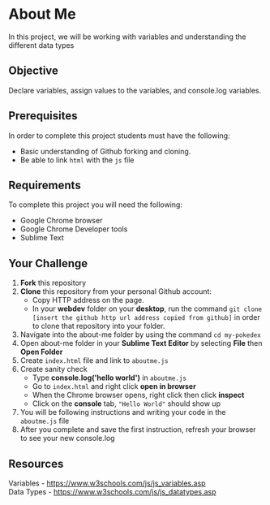 # About Me
In this project, we will be working with variables and understanding the different data types

## Objective
Declare variables, assign values to the variables, and console.log variables.

## Prerequisites
In order to complete this project students must have the following:<br>
- Basic understanding of Github forking and cloning.
- Be able to link `html` with the `js` file

## Requirements
To complete this project you will need the following:
- Google Chrome browser
- Google Chrome Developer tools
- Sublime Text

## Your Challenge
1. **Fork** this repository
2. **Clone** this repository from your personal Github account:
    - Copy HTTP address on the page.
    - In your **webdev** folder on your **desktop**, run the command `git clone [insert the github http url address copied from github]` in order to clone that repository into your folder.
3. Navigate into the about-me folder by using the command `cd my-pokedex`
4. Open about-me folder in your **Sublime Text Editor** by selecting **File** then **Open Folder**
5. Create `index.html` file and link to `aboutme.js`
6. Create sanity check
    - Type **console.log('hello world')** in `aboutme.js`
    - Go to `index.html` and right click **open in browser**
    - When the Chrome browser opens, right click then click **inspect**
    - Click on the **console** tab, `"Hello World"` should show up
7. You will be following instructions and writing your code in the `aboutme.js` file
8. After you complete and save the first instruction, refresh your browser to see your new console.log

## Resources
Variables - https://www.w3schools.com/js/js_variables.asp <br>
Data Types - https://www.w3schools.com/js/js_datatypes.asp

